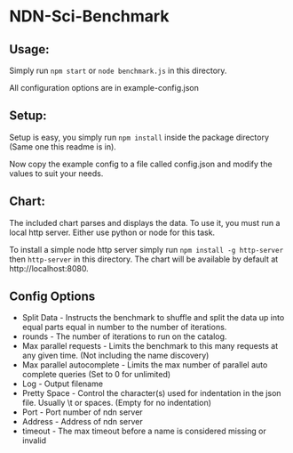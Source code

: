 NDN-Sci-Benchmark
=================

Usage:
------
Simply run `npm start` or `node benchmark.js` in this directory.

All configuration options are in example-config.json

Setup:
------

Setup is easy, you simply run `npm install` inside the package directory (Same one this readme is in).

Now copy the example config to a file called config.json and modify the values to suit your needs.

Chart:
------

The included chart parses and displays the data. To use it, you must run a local http server. Either
use python or node for this task.

To install a simple node http server simply run `npm install -g http-server` then `http-server` in
this directory. The chart will be available by default at http://localhost:8080.

Config Options
--------------

* Split Data - Instructs the benchmark to shuffle and split the data up into equal parts equal in number to the number of iterations.
* rounds - The number of iterations to run on the catalog.
* Max parallel requests - Limits the benchmark to this many requests at any given time. (Not including the name discovery)
* Max parallel autocomplete - Limits the max number of parallel auto complete queries (Set to 0 for unlimited)
* Log - Output filename
* Pretty Space - Control the character(s) used for indentation in the json file. Usually \t or spaces. (Empty for no indentation)
* Port - Port number of ndn server
* Address - Address of ndn server
* timeout - The max timeout before a name is considered missing or invalid

